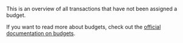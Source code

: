 This is an overview of all transactions that have not been assigned a budget.

If you want to read more about budgets, check out the [official documentation on budgets](https://firefly-iii.readthedocs.io/en/latest/concepts/budgets.html).
